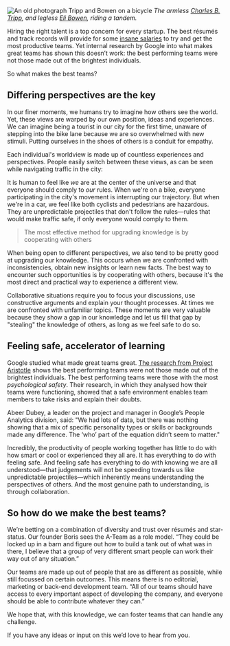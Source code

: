 ![An old photograph Tripp and Bowen on a bicycle](https://i.imgur.com/WFGVZKp.jpg)
*The armless [Charles B. Tripp](https://en.wikipedia.org/wiki/Charles_B._Tripp), and legless [Eli Bowen](https://en.wikipedia.org/wiki/Eli_Bowen), riding a tandem.*

Hiring the right talent is a top concern for every startup. The best résumés and track records will provide for some [insane salaries](http://www.indeed.com/salary/q-Software-Engineer-l-Silicon-Valley,-CA.html) to try and get the most productive teams. Yet internal research by Google into what makes great teams has shown this doesn’t work: the best performing teams were not those made out of the brightest individuals.

So what makes the best teams?

## Differing perspectives are the key

In our finer moments, we humans try to imagine how others see the world. Yet, these views are warped by our own position, ideas and experiences. We can imagine being a tourist in our city for the first time, unaware of stepping into the bike lane because we are so overwhelmed with new stimuli. Putting ourselves in the shoes of others is a conduit for empathy.

Each individual's worldview is made up of countless experiences and perspectives. People easily switch between these views, as can be seen while navigating traffic in the city:

It is human to feel like *we* are at the center of the universe and that everyone should comply to *our* rules. When we're on a bike, everyone participating in the city's movement is interrupting our trajectory. But when we're in a car, we feel like both cyclists and pedestrians are hazardous. They are unpredictable projectiles that don't follow the rules—rules that would make traffic safe, if only everyone would comply to them.

> The most effective method for upgrading knowledge is by cooperating with others

When being open to different perspectives, we also tend to be pretty good at upgrading our knowledge. This occurs when we are confronted with inconsistencies, obtain new insights or learn new facts. The best way to encounter such opportunities is by cooperating with others, because it's the most direct and practical way to experience a different view.

Collaborative situations require you to focus your discussions, use constructive arguments and explain your thought processes. At times we are confronted with unfamiliar topics. These moments are very valuable because they show a gap in our knowledge and let us fill that gap by "stealing" the knowledge of others, as long as we feel safe to do so.          

## Feeling safe, accelerator of learning

Google studied what made great teams great. [The research from Project Aristotle](http://www.nytimes.com/2016/02/28/magazine/what-google-learned-from-its-quest-to-build-the-perfect-team.html?_r=1) shows the best performing teams were not those made out of the brightest individuals. The best performing teams were those with the most *psychological safety*. Their research, in which they analysed how their teams were functioning, showed that a safe environment enables team members to take risks and explain their doubts.

Abeer Dubey, a leader on the project and manager in Google’s People Analytics division, said: "We had lots of data, but there was nothing showing that a mix of specific personality types or skills or backgrounds made any difference. The ‘who’ part of the equation didn’t seem to matter."

Incredibly, the productivity of people working together has little to do with how smart or cool or experienced they all are. It has everything to do with feeling safe. And feeling safe has everything to do with knowing we are all understood—that judgements will not be speeding towards us like unpredictable projectiles—which inherently means understanding the perspectives of others. And the most genuine path to understanding, is through collaboration.


## So how do we make the best teams?

We’re betting on a combination of diversity and trust over résumés and star-status. Our founder Boris sees the A-Team as a role model. “They could be locked up in a barn and figure out how to build a tank out of what was in there, I believe that a group of very different smart people can work their way out of any situation.”

Our teams are made up out of people that are as different as possible, while still focussed on certain outcomes. This means there is no editorial, marketing or back-end development team. “All of our teams should have access to every important aspect of developing the company, and everyone should be able to contribute whatever they can.”

We hope that, with this knowledge, we can foster teams that can handle any challenge. 

If you have any ideas or input on this we’d love to hear from you.